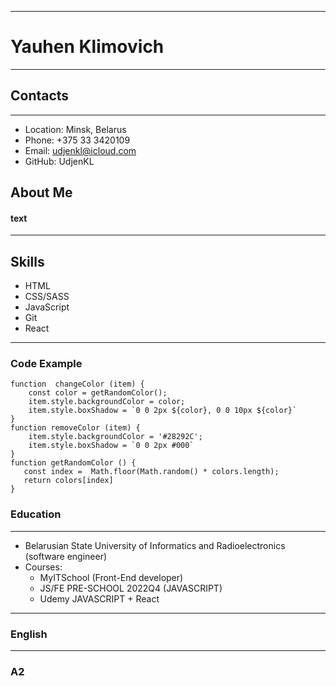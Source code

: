 
---
# Yauhen Klimovich

---
## Contacts

---
+ Location: Minsk, Belarus
+ Phone: +375 33 3420109
+ Email: udjenkl@icloud.com
+ GitHub: UdjenKL


## About Me

#### text

---

## Skills

+ HTML
+ CSS/SASS
+ JavaScript
+ Git
+ React


---

### Code Example
```
function  changeColor (item) {
    const color = getRandomColor();
    item.style.backgroundColor = color;
    item.style.boxShadow = `0 0 2px ${color}, 0 0 10px ${color}`
}
function removeColor (item) {
    item.style.backgroundColor = '#28292C';
    item.style.boxShadow = `0 0 2px #000`
}
function getRandomColor () {
   const index =  Math.floor(Math.random() * colors.length);
   return colors[index]
}
```

### Education

---
+ Belarusian State University of Informatics and Radioelectronics (software engineer)
+ Courses:
  + MyITSchool (Front-End developer)
  + JS/FE PRE-SCHOOL 2022Q4 (JAVASCRIPT)
  + Udemy JAVASCRIPT + React
---

### English

---
### A2
